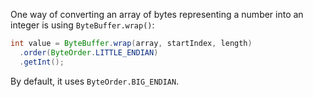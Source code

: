 One way of converting an array of bytes representing a number into an integer is using `ByteBuffer.wrap()`:

```java
int value = ByteBuffer.wrap(array, startIndex, length)
  .order(ByteOrder.LITTLE_ENDIAN)
  .getInt();
```

By default, it uses `ByteOrder.BIG_ENDIAN`.